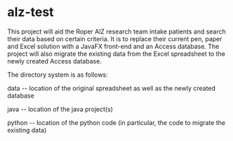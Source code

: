 # alz-test
This project will aid the Roper AlZ research team intake patients and search their data based on certain criteria.  It is to replace their current pen, paper and Excel solution with a JavaFX front-end and an Access database.  The project will also migrate the existing data from the Excel spreadsheet to the newly created Access database.

The directory system is as follows:

data -- location of the original spreadsheet as well as the newly created database

java -- location of the java project(s)

python -- location of the python code (in particular, the code to migrate the existing data)
